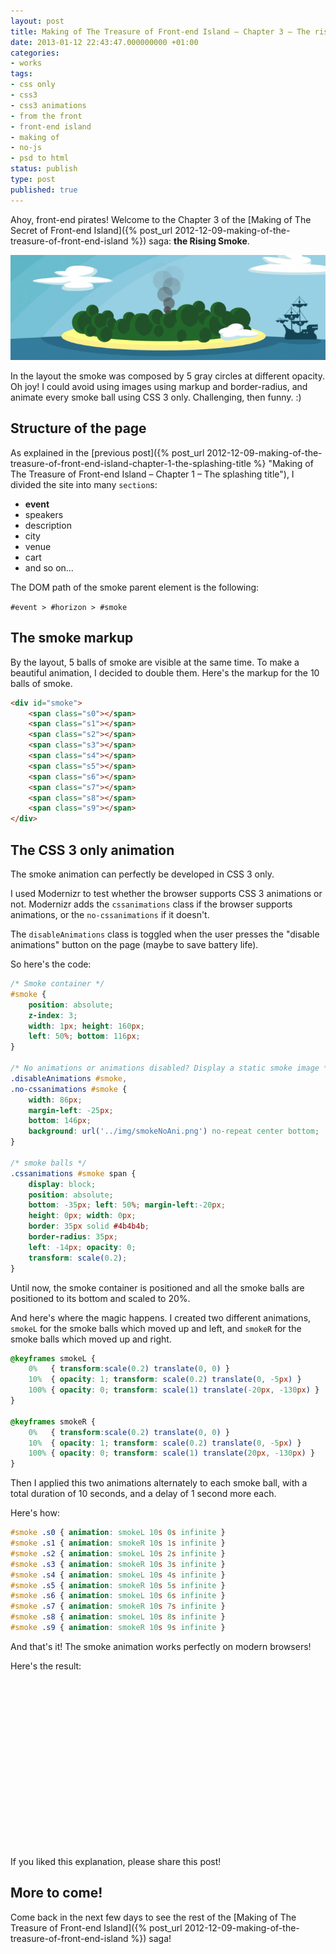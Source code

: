 ```yaml
---
layout: post
title: Making of The Treasure of Front-end Island – Chapter 3 – The rising smoke
date: 2013-01-12 22:43:47.000000000 +01:00
categories:
- works
tags:
- css only
- css3
- css3 animations
- from the front
- front-end island
- making of
- no-js
- psd to html
status: publish
type: post
published: true
---
```

Ahoy, front-end pirates! Welcome to the Chapter 3 of the [Making of The Secret of Front-end Island]({% post_url 2012-12-09-making-of-the-treasure-of-front-end-island %}) saga: **the Rising Smoke**.

![Front-end Island Rising Smoke](/assets/post-images/Front-end-Island-Rising-Smoke-709x237.png)

In the layout the smoke was composed by 5 gray circles at different opacity. Oh joy! I could avoid using images using markup and border-radius, and animate every smoke ball using CSS 3 only. Challenging, then funny. :)

## Structure of the page

As explained in the [previous post]({% post_url 2012-12-09-making-of-the-treasure-of-front-end-island-chapter-1-the-splashing-title %} "Making of The Treasure of Front-end Island – Chapter 1 – The splashing title"), I divided the site into many `section`s:

*   **event**
*   speakers
*   description
*   city
*   venue
*   cart
*   and so on…

The DOM path of the smoke parent element is the following:

`#event > #horizon > #smoke`

## The smoke markup

By the layout, 5 balls of smoke are visible at the same time. To make a beautiful animation, I decided to double them. Here's the markup for the 10 balls of smoke.

```html
<div id="smoke">
	<span class="s0"></span>
	<span class="s1"></span>
	<span class="s2"></span>
	<span class="s3"></span>
	<span class="s4"></span>
	<span class="s5"></span>
	<span class="s6"></span>
	<span class="s7"></span>
	<span class="s8"></span>
	<span class="s9"></span>
</div>
```

## The CSS 3 only animation

The smoke animation can perfectly be developed in CSS 3 only.

I used Modernizr to test whether the browser supports CSS 3 animations or not. Modernizr adds the `cssanimations` class if the browser supports animations, or the `no-cssanimations` if it doesn't.

The `disableAnimations` class is toggled when the user presses the "disable animations" button on the page (maybe to save battery life).

So here's the code:

```css
/* Smoke container */
#smoke {
	position: absolute;
	z-index: 3;
	width: 1px; height: 160px;
	left: 50%; bottom: 116px;
}

/* No animations or animations disabled? Display a static smoke image */
.disableAnimations #smoke,
.no-cssanimations #smoke {
	width: 86px;
	margin-left: -25px;
	bottom: 146px;
	background: url('../img/smokeNoAni.png') no-repeat center bottom;
}

/* smoke balls */
.cssanimations #smoke span {
	display: block;
	position: absolute;
	bottom: -35px; left: 50%; margin-left:-20px;
	height: 0px; width: 0px;
	border: 35px solid #4b4b4b;
	border-radius: 35px;
	left: -14px; opacity: 0;
	transform: scale(0.2);
}
```

Until now, the smoke container is positioned and all the smoke balls are positioned to its bottom and scaled to 20%.

And here's where the magic happens. I created two different animations, `smokeL` for the smoke balls which moved up and left, and `smokeR` for the smoke balls which moved up and right.

```css
@keyframes smokeL {
	0%   { transform:scale(0.2) translate(0, 0) }
	10%  { opacity: 1; transform: scale(0.2) translate(0, -5px) }
	100% { opacity: 0; transform: scale(1) translate(-20px, -130px) }
}

@keyframes smokeR {
	0%   { transform:scale(0.2) translate(0, 0) }
	10%  { opacity: 1; transform: scale(0.2) translate(0, -5px) }
	100% { opacity: 0; transform: scale(1) translate(20px, -130px) }
}
```

Then I applied this two animations alternately to each smoke ball, with a total duration of 10 seconds, and a delay of 1 second more each.

Here's how:

```css
#smoke .s0 { animation: smokeL 10s 0s infinite }
#smoke .s1 { animation: smokeR 10s 1s infinite }
#smoke .s2 { animation: smokeL 10s 2s infinite }
#smoke .s3 { animation: smokeR 10s 3s infinite }
#smoke .s4 { animation: smokeL 10s 4s infinite }
#smoke .s5 { animation: smokeR 10s 5s infinite }
#smoke .s6 { animation: smokeL 10s 6s infinite }
#smoke .s7 { animation: smokeR 10s 7s infinite }
#smoke .s8 { animation: smokeL 10s 8s infinite }
#smoke .s9 { animation: smokeR 10s 9s infinite }
```

And that's it! The smoke animation works perfectly on modern browsers!

Here's the result:

<iframe class="lazy" height='265' scrolling='no' title='CSS 3 only Smoke animation' data-src='//codepen.io/verlok/embed/nLsdB/?height=265&amp;theme-id=0&amp;default-tab=css,result&amp;embed-version=2' frameborder='no' allowtransparency='true' allowfullscreen='true' style='width: 100%;'>See the Pen <a href='http://codepen.io/verlok/pen/nLsdB/'>CSS 3 only Smoke animation</a> by Andrea Verlicchi (<a href='http://codepen.io/verlok'>@verlok</a>) on <a href='http://codepen.io'>CodePen</a>.
</iframe>

If you liked this explanation, please share this post!

## More to come!

Come back in the next few days to see the rest of the [Making of The Treasure of Front-end Island]({% post_url 2012-12-09-making-of-the-treasure-of-front-end-island %}) saga!